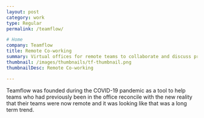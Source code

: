 ```yaml
---
layout: post
category: work
type: Regular
permalink: /teamflow/

# Home
company: Teamflow
title: Remote Co-working
summary: Virtual offices for remote teams to collaborate and discuss projects.
thumbnail: /images/thumbnails/tf-thumbnail.png
thumbnailDesc: Remote Co-working

---
```


Teamflow was founded during the COVID-19 pandemic as a tool to help teams who had previously been in the office reconcile with the new reality that their teams were now remote and it was looking like that was a long term trend. 